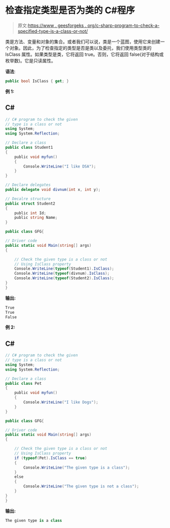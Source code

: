 # 检查指定类型是否为类的 C#程序

> 原文:[https://www . geesforgeks . org/c-sharp-program-to-check-a-specified-type-is-a-class-or-not/](https://www.geeksforgeeks.org/c-sharp-program-to-check-a-specified-type-is-a-class-or-not/)

类是方法、变量和对象的集合。或者我们可以说，类是一个蓝图，使用它来创建一个对象。因此，为了检查指定的类型是否是类以及委托，我们使用类型类的 IsClass 属性。如果类型是类，它将返回 true。否则，它将返回 false(对于结构或枚举数)。它是只读属性。

**语法**:

```cs
public bool IsClass { get; }
```

**例 1:**

## C#

```cs
// C# program to check the given 
// type is a class or not
using System;
using System.Reflection;

// Declare a class
public class Student1
{
    public void myfun()
    {
        Console.WriteLine("I like DSA");
    }
}

// Declare delegates
public delegate void divnum(int x, int y);

// Decalre structure
public struct Student2
{
    public int Id;
    public string Name;
}

public class GFG{

// Driver code
public static void Main(string[] args)
{

    // Check the given type is a class or not
    // Using IsClass property
    Console.WriteLine(typeof(Student1).IsClass);
    Console.WriteLine(typeof(divnum).IsClass);
    Console.WriteLine(typeof(Student2).IsClass);
}
}
```

**输出:**

```cs
True
True
False
```

**例 2:**

## C#

```cs
// C# program to check the given 
// type is a class or not
using System;
using System.Reflection;

// Declare a class
public class Pet
{
    public void myfun()
    {
        Console.WriteLine("I like Dogs");
    }
}

public class GFG{

// Driver code
public static void Main(string[] args)
{

    // Check the given type is a class or not
    // Using IsClass property
    if (typeof(Pet).IsClass == true)
    {
        Console.WriteLine("The given type is a class");
    }
    else
    {
        Console.WriteLine("The given type is not a class");
    }
}
}
```

**输出:**

```cs
The given type is a class
```
